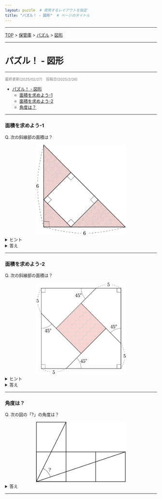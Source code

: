 ```yaml
---
layout: puzzle  # 使用するレイアウトを指定
title: "パズル！ - 図形"  # ページのタイトル
---
```


---
[TOP](../index.md) > [保管庫](../SUMMARY.md) > [パズル](./puzzle_home.md) > [図形](./puzzle_zukei.md)

---
# パズル！ - 図形
---
<p style="color: gray; font-size: 12px;">
最終更新(2025/02/27)　投稿日(2025/2/26)
</p>

- [パズル！ - 図形](#パズル---図形)
    - [面積を求めよう-1](#面積を求めよう-1)
    - [面積を求めよう-2](#面積を求めよう-2)
    - [角度は？](#角度は)


---
### 面積を求めよう-1
Q. 次の斜線部の面積は？
<div style="text-align: center;">
    <img src="../Image/puzzle/zukei/puzzle_zukei_menseki_01_q.png" width="300px">
</div>
<details>
  <summary> ヒント </summary>
  正方形と斜線部の面積比を考える
  <div style="text-align: center;">
    <img src="../Image/puzzle/zukei/puzzle_zukei_menseki_01_a_01.png" width="150px">
  </div>
</details>
<details>
    <summary> 答え </summary>
    <div style="text-align: center;">
    <img src="../Image/puzzle/zukei/puzzle_zukei_menseki_01_a_02.png" width="150px">
    <img src="../Image/puzzle/zukei/puzzle_zukei_menseki_01_a_03.png" width="150px">
  </div>
  <p>このように見れば \( (正方形)\times\frac{5}{4} = (斜線部) \) となる。<br>
  また\((三角形全体) = (正方形)+(斜線部) = \frac{9}{5}\times(斜線部)\)であり、同時に<br>
  \((三角形全体) = \frac{1}{2}\times6\times6=18\)である。<br>
  以上から\((斜線部) = \frac{5}{9}\times(三角形全体) = 10\)</p>
</details>

---
### 面積を求めよう-2
Q. 次の斜線部の面積は？
<div style="text-align: center;">
    <img src="../Image/puzzle/zukei/puzzle_zukei_menseki_02_q.png" width="300px">
</div>
<details>
  <summary> ヒント </summary>
  5の長さをそのまま中心部に移動する
  <div style="text-align: center;">
    <img src="../Image/puzzle/zukei/puzzle_zukei_menseki_02_a_01.png" width="150px">
  </div>
</details>
<details>
    <summary> 答え </summary>
    <div style="text-align: center;">
    <img src="../Image/puzzle/zukei/puzzle_zukei_menseki_02_a_02.png" width="150px">
    <img src="../Image/puzzle/zukei/puzzle_zukei_menseki_02_a_03.png" width="150px">
  </div>
  <p>このように見れば中心の正方形の対角線の長さが\(10\)とわかる<br>
  従って面積は\(\frac{1}{2}\times10\times10=50\)</p>
</details>

---
### 角度は？
Q. 次の図の「?」の角度は？
<div style="text-align: center;">
    <img src="../Image/puzzle/zukei/puzzle_zukei_kakudo_01_q.png" width="300px">
</div>
<details>
    <summary> 答え </summary>
    <div style="text-align: center;">
    <img src="../Image/puzzle/zukei/puzzle_zukei_kakudo_01_a_01.png" width="150px">
  </div>
  <p>この補助線によって上側2辺を見ると、直角かつ同じ長さである。<br>
  従って\(90°,45°,45°\)の三角形とわかる。求めるのは\(45°\)</p>
</details>

---